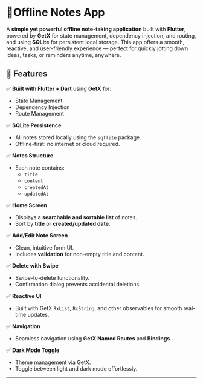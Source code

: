 # 📝Offline Notes App

A **simple yet powerful offline note-taking application** built with **Flutter**, powered by **GetX** for state management, dependency injection, and routing, and using **SQLite** for persistent local storage. This app offers a smooth, reactive, and user-friendly experience — perfect for quickly jotting down ideas, tasks, or reminders anytime, anywhere.


## 📌 Features

✅ **Built with Flutter + Dart** using **GetX** for:
- State Management  
- Dependency Injection  
- Route Management  

✅ **SQLite Persistence**
- All notes stored locally using the `sqflite` package.
- Offline-first: no internet or cloud required.

✅ **Notes Structure**
- Each note contains:
  - `title`
  - `content`
  - `createdAt`
  - `updatedAt`

✅ **Home Screen**
- Displays a **searchable and sortable list** of notes.
- Sort by **title** or **created/updated date**.

✅ **Add/Edit Note Screen**
- Clean, intuitive form UI.
- Includes **validation** for non-empty title and content.

✅ **Delete with Swipe**
- Swipe-to-delete functionality.
- Confirmation dialog prevents accidental deletions.

✅ **Reactive UI**
- Built with GetX `RxList`, `RxString`, and other observables for smooth real-time updates.

✅ **Navigation**
- Seamless navigation using **GetX Named Routes** and **Bindings**.

✅ **Dark Mode Toggle**
- Theme management via GetX.
- Toggle between light and dark mode effortlessly.

---
